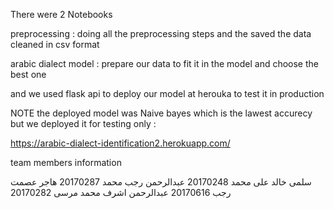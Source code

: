 There were 2 Notebooks

preprocessing : doing all the preprocessing steps  and the saved the data cleaned in csv format

arabic dialect model :  prepare our data to fit it in the model  and choose the best one

and we used flask api to deploy our model at herouka to test it in production

NOTE the deployed model was Naive bayes which is the lawest accurecy but we deployed it for testing only :

https://arabic-dialect-identification2.herokuapp.com/

team members information

سلمى خالد على محمد  20170248
عبدالرحمن رجب محمد 20170287
هاجر عصمت رجب 20170616
عبدالرحمن اشرف محمد مرسى 20170282

